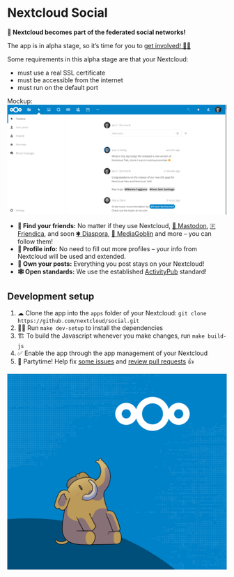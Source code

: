 # Nextcloud Social

**🎉 Nextcloud becomes part of the federated social networks!**

The app is in alpha stage, so it’s time for you to [get involved! 👩‍💻](https://github.com/nextcloud/social#development-setup)

Some requirements in this alpha stage are that your Nextcloud:
- must use a real SSL certificate
- must be accessible from the internet
- must run on the default port

Mockup:
![](img/screenshot.png)

- **🙋 Find your friends:** No matter if they use Nextcloud, [🐘 Mastodon](https://joinmastodon.org), [🇫 Friendica](https://friendi.ca), and soon [✱ Diaspora](https://joindiaspora.com), [👹 MediaGoblin](https://www.mediagoblin.org) and more – you can follow them!
- **📜 Profile info:** No need to fill out more profiles – your info from Nextcloud will be used and extended.
- **👐 Own your posts:** Everything you post stays on your Nextcloud!
- **🕸 Open standards:** We use the established [ActivityPub](https://en.wikipedia.org/wiki/ActivityPub) standard!


## Development setup

1. ☁ Clone the app into the `apps` folder of your Nextcloud: `git clone https://github.com/nextcloud/social.git`
2. 👩‍💻 Run `make dev-setup` to install the dependencies
3. 🏗 To build the Javascript whenever you make changes, run `make build-js`
4. ✅ Enable the app through the app management of your Nextcloud
5. 🎉 Partytime! Help fix [some issues](https://github.com/nextcloud/social/issues) and [review pull requests](https://github.com/nextcloud/social/pulls) 👍


![](img/social-promo.png)
